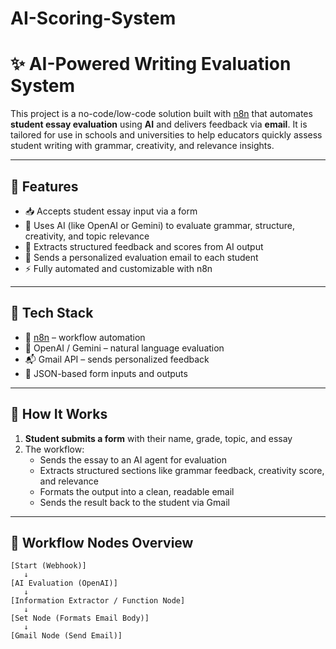 # AI-Scoring-System

# ✨ AI-Powered Writing Evaluation System

This project is a no-code/low-code solution built with [n8n](https://n8n.io) that automates **student essay evaluation** using **AI** and delivers feedback via **email**. It is tailored for use in schools and universities to help educators quickly assess student writing with grammar, creativity, and relevance insights.

---

## 📌 Features

- 📥 Accepts student essay input via a form
- 🤖 Uses AI (like OpenAI or Gemini) to evaluate grammar, structure, creativity, and topic relevance
- 🧠 Extracts structured feedback and scores from AI output
- 💌 Sends a personalized evaluation email to each student
- ⚡ Fully automated and customizable with n8n

---

## 🔧 Tech Stack

- 🔄 [n8n](https://n8n.io) – workflow automation
- 🧠 OpenAI / Gemini – natural language evaluation
- 📬 Gmail API – sends personalized feedback
- 📝 JSON-based form inputs and outputs

---

## 🚀 How It Works

1. **Student submits a form** with their name, grade, topic, and essay
2. The workflow:
   - Sends the essay to an AI agent for evaluation
   - Extracts structured sections like grammar feedback, creativity score, and relevance
   - Formats the output into a clean, readable email
   - Sends the result back to the student via Gmail

---

## 🧩 Workflow Nodes Overview

```plaintext
[Start (Webhook)]
   ↓
[AI Evaluation (OpenAI)]
   ↓
[Information Extractor / Function Node]
   ↓
[Set Node (Formats Email Body)]
   ↓
[Gmail Node (Send Email)]
